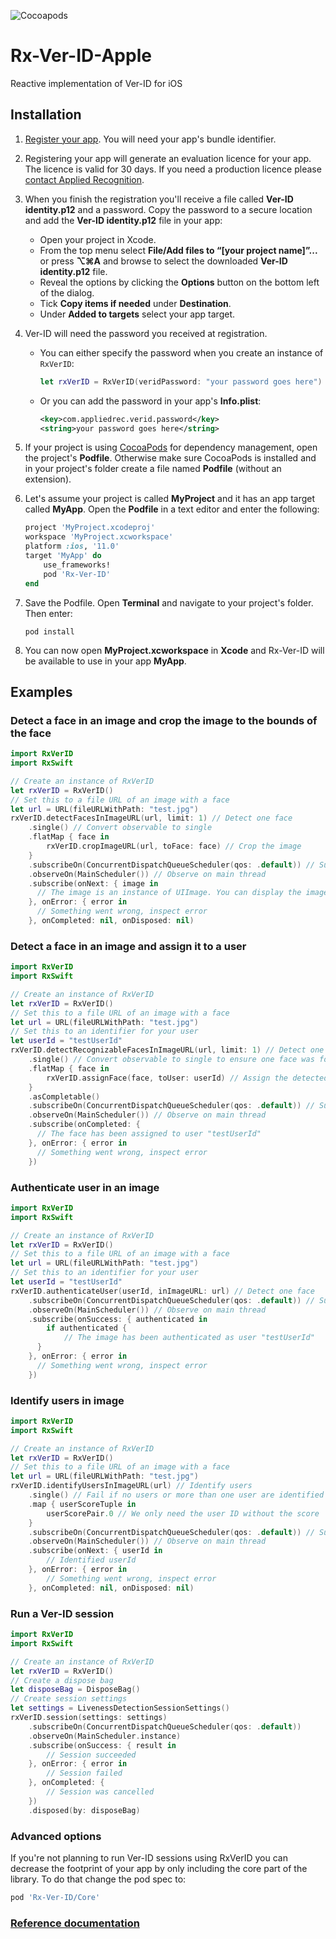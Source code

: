 ![Cocoapods](https://img.shields.io/cocoapods/v/Rx-Ver-ID.svg)

# Rx-Ver-ID-Apple
Reactive implementation of Ver-ID for iOS

## Installation
1. [Register your app](https://dev.ver-id.com/licensing/). You will need your app's bundle identifier.
2. Registering your app will generate an evaluation licence for your app. The licence is valid for 30 days. If you need a production licence please [contact Applied Recognition](mailto:sales@appliedrec.com).
2. When you finish the registration you'll receive a file called **Ver-ID identity.p12** and a password. Copy the password to a secure location and add the **Ver-ID identity.p12** file in your app:    
    - Open your project in Xcode.
    - From the top menu select **File/Add files to “[your project name]”...** or press **⌥⌘A** and browse to select the downloaded **Ver-ID identity.p12** file.
    - Reveal the options by clicking the **Options** button on the bottom left of the dialog.
    - Tick **Copy items if needed** under **Destination**.
    - Under **Added to targets** select your app target.
8. Ver-ID will need the password you received at registration.    
    - You can either specify the password when you create an instance of `RxVerID`:

        ~~~swift
        let rxVerID = RxVerID(veridPassword: "your password goes here")
        ~~~
    - Or you can add the password in your app's **Info.plist**:

        ~~~xml
        <key>com.appliedrec.verid.password</key>
        <string>your password goes here</string>
        ~~~
1. If your project is using [CocoaPods](https://cocoapods.org) for dependency management, open the project's **Podfile**. Otherwise make sure CocoaPods is installed and in your project's folder create a file named **Podfile** (without an extension).
1. Let's assume your project is called **MyProject** and it has an app target called **MyApp**. Open the **Podfile** in a text editor and enter the following:

	~~~ruby
	project 'MyProject.xcodeproj'
	workspace 'MyProject.xcworkspace'
	platform :ios, '11.0'
	target 'MyApp' do
		use_frameworks!
		pod 'Rx-Ver-ID'
	end
	~~~
1. Save the Podfile. Open **Terminal** and navigate to your project's folder. Then enter:

	~~~shell
	pod install
	~~~
1. You can now open **MyProject.xcworkspace** in **Xcode** and Rx-Ver-ID will be available to use in your app **MyApp**.

## Examples
### Detect a face in an image and crop the image to the bounds of the face
~~~swift
import RxVerID
import RxSwift

// Create an instance of RxVerID
let rxVerID = RxVerID()
// Set this to a file URL of an image with a face
let url = URL(fileURLWithPath: "test.jpg")
rxVerID.detectFacesInImageURL(url, limit: 1) // Detect one face
    .single() // Convert observable to single
    .flatMap { face in
        rxVerID.cropImageURL(url, toFace: face) // Crop the image
    }
    .subscribeOn(ConcurrentDispatchQueueScheduler(qos: .default)) // Subscribe on a background thread
    .observeOn(MainScheduler()) // Observe on main thread
    .subscribe(onNext: { image in
      // The image is an instance of UIImage. You can display the image in an image view, save it, etc.
    }, onError: { error in
      // Something went wrong, inspect error
    }, onCompleted: nil, onDisposed: nil)
~~~

### Detect a face in an image and assign it to a user
~~~swift
import RxVerID
import RxSwift

// Create an instance of RxVerID
let rxVerID = RxVerID()
// Set this to a file URL of an image with a face
let url = URL(fileURLWithPath: "test.jpg")
// Set this to an identifier for your user
let userId = "testUserId"
rxVerID.detectRecognizableFacesInImageURL(url, limit: 1) // Detect one face
    .single() // Convert observable to single to ensure one face was found
    .flatMap { face in
        rxVerID.assignFace(face, toUser: userId) // Assign the detected face to user
    }
    .asCompletable()
    .subscribeOn(ConcurrentDispatchQueueScheduler(qos: .default)) // Subscribe on a background thread
    .observeOn(MainScheduler()) // Observe on main thread
    .subscribe(onCompleted: {
      // The face has been assigned to user "testUserId"
    }, onError: { error in
      // Something went wrong, inspect error
    })
~~~

### Authenticate user in an image
~~~swift
import RxVerID
import RxSwift

// Create an instance of RxVerID
let rxVerID = RxVerID()
// Set this to a file URL of an image with a face
let url = URL(fileURLWithPath: "test.jpg")
// Set this to an identifier for your user
let userId = "testUserId"
rxVerID.authenticateUser(userId, inImageURL: url) // Detect one face
    .subscribeOn(ConcurrentDispatchQueueScheduler(qos: .default)) // Subscribe on a background thread
    .observeOn(MainScheduler()) // Observe on main thread
    .subscribe(onSuccess: { authenticated in
    	if authenticated {
      		// The image has been authenticated as user "testUserId"
      }
    }, onError: { error in
      // Something went wrong, inspect error
    })
~~~

### Identify users in image
~~~swift
import RxVerID
import RxSwift

// Create an instance of RxVerID
let rxVerID = RxVerID()
// Set this to a file URL of an image with a face
let url = URL(fileURLWithPath: "test.jpg")
rxVerID.identifyUsersInImageURL(url) // Identify users
	.single() // Fail if no users or more than one user are identified
	.map { userScoreTuple in
		userScorePair.0 // We only need the user ID without the score
	}
	.subscribeOn(ConcurrentDispatchQueueScheduler(qos: .default)) // Subscribe on a background thread
	.observeOn(MainScheduler()) // Observe on main thread
	.subscribe(onNext: { userId in
		// Identified userId
	}, onError: { error in
		// Something went wrong, inspect error
	}, onCompleted: nil, onDisposed: nil)
~~~

### Run a Ver-ID session
~~~swift
import RxVerID
import RxSwift

// Create an instance of RxVerID
let rxVerID = RxVerID()
// Create a dispose bag
let disposeBag = DisposeBag()
// Create session settings
let settings = LivenessDetectionSessionSettings()
rxVerID.session(settings: settings)
    .subscribeOn(ConcurrentDispatchQueueScheduler(qos: .default))
    .observeOn(MainScheduler.instance)
    .subscribe(onSuccess: { result in
        // Session succeeded 
    }, onError: { error in
        // Session failed
    }, onCompleted: {
        // Session was cancelled
    })
    .disposed(by: disposeBag)
~~~

### Advanced options
If you're not planning to run Ver-ID sessions using RxVerID you can decrease the footprint of your app by only including the core part of the library. To do that change the pod spec to:

~~~ruby
pod 'Rx-Ver-ID/Core'
~~~

### [Reference documentation](https://appliedrecognition.github.io/Rx-Ver-ID-Apple/Classes/RxVerID.html)
